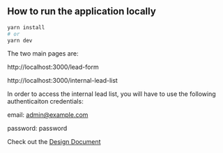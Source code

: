 ## How to run the application locally

```bash
yarn install
# or
yarn dev
```

The two main pages are:

http://localhost:3000/lead-form 

http://localhost:3000/internal-lead-list

In order to access the internal lead list, you will have to use the following authenticaiton credentials:

email: admin@example.com

password: password

Check out the [Design Document](https://github.com/dougwperez/alma-app/blob/main/DesignDocument.MD)




